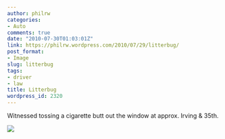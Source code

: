 ```yaml
---
author: philrw
categories:
- Auto
comments: true
date: "2010-07-30T01:03:01Z"
link: https://philrw.wordpress.com/2010/07/29/litterbug/
post_format:
- Image
slug: litterbug
tags:
- driver
- law
title: Litterbug
wordpress_id: 2320
---
```


Witnessed tossing a cigarette butt out the window at approx. Irving & 35th.

[![](/images/CO-162-ONM-300x225.jpg)](/images/co-162-onm.jpg)
